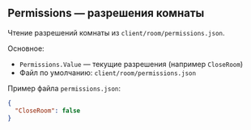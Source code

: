 ## Permissions — разрешения комнаты

Чтение разрешений комнаты из `client/room/permissions.json`.

Основное:
- `Permissions.Value` — текущие разрешения (например `CloseRoom`)
- Файл по умолчанию: `client/room/permissions.json`

Пример файла `permissions.json`:
```json
{
  "CloseRoom": false
}
```

